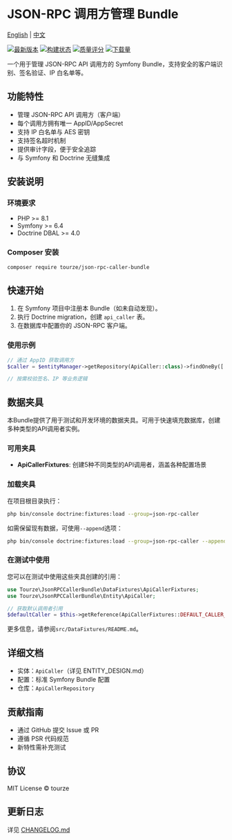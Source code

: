 # JSON-RPC 调用方管理 Bundle

[English](README.md) | [中文](README.zh-CN.md)

[![最新版本](https://img.shields.io/packagist/v/tourze/json-rpc-caller-bundle.svg?style=flat-square)](https://packagist.org/packages/tourze/json-rpc-caller-bundle)
[![构建状态](https://img.shields.io/travis/tourze/json-rpc-caller-bundle/master.svg?style=flat-square)](https://travis-ci.org/tourze/json-rpc-caller-bundle)
[![质量评分](https://img.shields.io/scrutinizer/g/tourze/json-rpc-caller-bundle.svg?style=flat-square)](https://scrutinizer-ci.com/g/tourze/json-rpc-caller-bundle)
[![下载量](https://img.shields.io/packagist/dt/tourze/json-rpc-caller-bundle.svg?style=flat-square)](https://packagist.org/packages/tourze/json-rpc-caller-bundle)

一个用于管理 JSON-RPC API 调用方的 Symfony Bundle，支持安全的客户端识别、签名验证、IP 白名单等。

## 功能特性

- 管理 JSON-RPC API 调用方（客户端）
- 每个调用方拥有唯一 AppID/AppSecret
- 支持 IP 白名单与 AES 密钥
- 支持签名超时机制
- 提供审计字段，便于安全追踪
- 与 Symfony 和 Doctrine 无缝集成

## 安装说明

### 环境要求

- PHP >= 8.1
- Symfony >= 6.4
- Doctrine DBAL >= 4.0

### Composer 安装

```bash
composer require tourze/json-rpc-caller-bundle
```

## 快速开始

1. 在 Symfony 项目中注册本 Bundle（如未自动发现）。
2. 执行 Doctrine migration，创建 `api_caller` 表。
3. 在数据库中配置你的 JSON-RPC 客户端。

### 使用示例

```php
// 通过 AppID 获取调用方
$caller = $entityManager->getRepository(ApiCaller::class)->findOneBy(['appId' => 'your-app-id']);

// 按需校验签名、IP 等业务逻辑
```

## 数据夹具

本Bundle提供了用于测试和开发环境的数据夹具。可用于快速填充数据库，创建多种类型的API调用者实例。

### 可用夹具

- **ApiCallerFixtures**: 创建5种不同类型的API调用者，涵盖各种配置场景

### 加载夹具

在项目根目录执行：

```bash
php bin/console doctrine:fixtures:load --group=json-rpc-caller
```

如需保留现有数据，可使用`--append`选项：

```bash
php bin/console doctrine:fixtures:load --group=json-rpc-caller --append
```

### 在测试中使用

您可以在测试中使用这些夹具创建的引用：

```php
use Tourze\JsonRPCCallerBundle\DataFixtures\ApiCallerFixtures;
use Tourze\JsonRPCCallerBundle\Entity\ApiCaller;

// 获取默认调用者引用
$defaultCaller = $this->getReference(ApiCallerFixtures::DEFAULT_CALLER_REFERENCE, ApiCaller::class);
```

更多信息，请参阅`src/DataFixtures/README.md`。

## 详细文档

- 实体：`ApiCaller`（详见 ENTITY_DESIGN.md）
- 配置：标准 Symfony Bundle 配置
- 仓库：`ApiCallerRepository`

## 贡献指南

- 通过 GitHub 提交 Issue 或 PR
- 遵循 PSR 代码规范
- 新特性需补充测试

## 协议

MIT License © tourze

## 更新日志

详见 [CHANGELOG.md](CHANGELOG.md)
